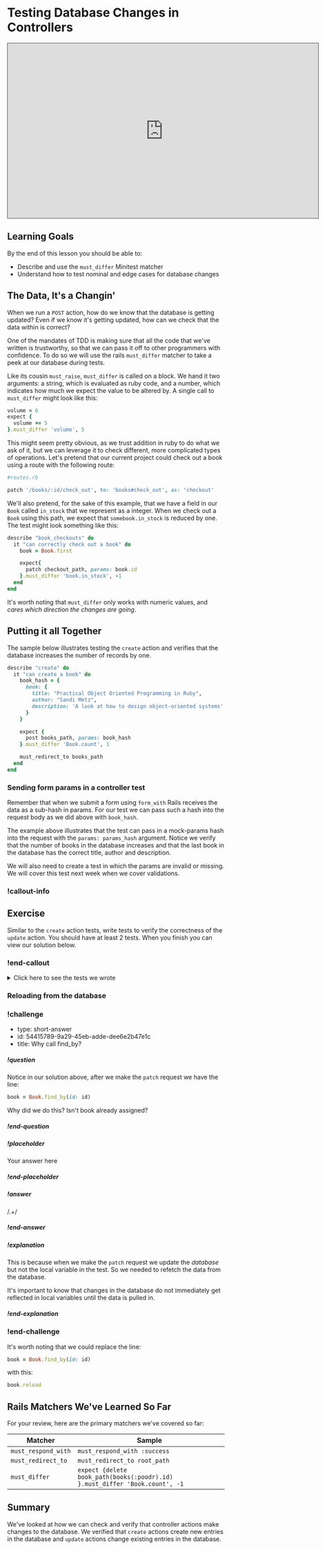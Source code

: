 # Testing Database Changes in Controllers

<iframe src="https://adaacademy.hosted.panopto.com/Panopto/Pages/Embed.aspx?id=70cfa5ee-7d42-43e0-9e74-abad01800f8d&autoplay=false&offerviewer=true&showtitle=true&showbrand=false&start=0&interactivity=all" height="405" width="720" style="border: 1px solid #464646;" allowfullscreen allow="autoplay"></iframe>

## Learning Goals

By the end of this lesson you should be able to:

- Describe and use the `must_differ` Minitest matcher
- Understand how to test nominal and edge cases for database changes

## The Data, It's a Changin'

When we run a `POST` action, how do we know that the database is getting updated? Even if we know it's getting updated, how can we check that the data within is correct?

One of the mandates of TDD is making sure that all the code that we've written is trustworthy, so that we can pass it off to other programmers with confidence. To do so we will use the rails `must_differ` matcher to take a peek at our database during tests.

Like its cousin `must_raise`, `must_differ` is called on a block. We hand it two arguments: a string, which is evaluated as ruby code, and a number, which indicates how much we expect the value to be altered by. A single call to `must_differ` might look like this:

```ruby
volume = 6
expect {
  volume += 5
}.must_differ 'volume', 5
```

This might seem pretty obvious, as we trust addition in ruby to do what we ask of it, but we can leverage it to check different, more complicated types of operations. Let's pretend that our current project could check out a book using a route with the following route:

```ruby
#routes.rb

patch '/books/:id/check_out', to: 'books#check_out', as: 'checkout'
```

We'll also pretend, for the sake of this example, that we have a field in our `Book` called `in_stock` that we represent as a integer. When we check out a `Book` using this path, we expect that `somebook.in_stock` is reduced by one. The test might look something like this:

```ruby
describe "book_checkouts" do
  it "can correctly check out a book" do
    book = Book.first

    expect{
      patch checkout_path, params: book.id
    }.must_differ 'book.in_stock', -1
  end
end
```

It's worth noting that `must_differ` only works with numeric values, and _cares which direction the changes are going_.

## Putting it all Together
The sample below illustrates testing the `create` action and verifies that the database increases the number of records by one.

```ruby
describe "create" do
  it "can create a book" do
    book_hash = {
      book: {
        title: "Practical Object Oriented Programming in Ruby",
        author: "Sandi Metz",
        description: 'A look at how to design object-oriented systems'
      }
    }

    expect {
      post books_path, params: book_hash
    }.must_differ 'Book.count', 1

    must_redirect_to books_path
  end
end
```

### Sending form params in a controller test

Remember that when we submit a form using `form_with` Rails receives the data as a sub-hash in params.  For our test we can pass such a hash into the request body as we did above with `book_hash`.

The example above illustrates that the test can pass in a mock-params hash into the request with the `params: params_hash` argument.  Notice we verify that the number of books in the database increases and that the last book in the database has the correct title, author and description.

We will also need to create a test in which the params are invalid or missing.  We will cover this test next week when we cover validations.

### !callout-info

## Exercise
Similar to the `create` action tests, write tests to verify the correctness of the `update` action.  You should have at least 2 tests. When you finish you can view our solution below.

### !end-callout

<details>
  <summary>
    Click here to see the tests we wrote
  </summary>
  
  ```ruby
  describe "update" do
    before do
      Book.create(title: "We're all wonders", author: " R.J. Palacio", description: "Good kids book")
    end
    let (:new_book_hash) {
      {
        book: {
          title: "A Wrinkle in Time",
          author: "Madeleine L'Engle",
          description: "A fabulous adventure",
        },
      }
    }
    it "will update a model with a valid post request" do
      book = Book.first
      expect {
        patch book_path(book.id), params: new_book_hash
      }.wont_change "Book.count"
  
      must_redirect_to books_path
  
      book = Book.find_by(id: id)
      expect(book.title).must_equal new_book_hash[:book][:title]
      expect(book.author).must_equal new_book_hash[:book][:author]
      expect(book.description).must_equal new_book_hash[:book][:description]
    end
  
    it "will respond with not_found for invalid ids" do
      id = -1
  
      expect {
        patch book_path(id), params: new_book_hash
      }.wont_change "Book.count"
  
      must_respond_with :not_found
    end
  
    it "will not update if the params are invalid" do
      # This test will be examined when we cover validations next week
    end
  end
  ```
  
</details>

### Reloading from the database

<!-- >>>>>>>>>>>>>>>>>>>>>> BEGIN CHALLENGE >>>>>>>>>>>>>>>>>>>>>> -->
<!-- Replace everything in square brackets [] and remove brackets  -->

### !challenge

* type: short-answer
* id: 54415789-9a29-45eb-adde-dee6e2b47e1c
* title: Why call find_by?
<!-- * points: [1] (optional, the number of points for scoring as a checkpoint) -->
<!-- * topics: [python, pandas] (optional the topics for analyzing points) -->

##### !question

Notice in our solution above, after we make the `patch` request we have the line:

```ruby
book = Book.find_by(id: id)
```

Why did we do this?  Isn't book already assigned?

##### !end-question

##### !placeholder

Your answer here

##### !end-placeholder

##### !answer

/.+/

##### !end-answer

##### !explanation 
   This is because when we make the `patch` request we update the <em>database</em> but not the local variable in the test.  So we needed to refetch the data from the database.
 
   It's important to know that changes in the database do not immediately get reflected in local variables until the data is pulled in.
##### !end-explanation


### !end-challenge

<!-- ======================= END CHALLENGE ======================= -->

It's worth noting that we could replace the line:

```ruby
book = Book.find_by(id: id)
```

with this:

```ruby
book.reload
```

## Rails Matchers We've Learned So Far
For your review, here are the primary matchers we've covered so far:

|   Matcher	 |   Sample	|
|---	|---	|
|   `must_respond_with`	|   `must_respond_with :success`	|
|   `must_redirect_to`	|   `must_redirect_to root_path`	|
|   `must_differ`	|   `expect {delete book_path(books(:poodr).id) }.must_differ 'Book.count', -1`	|

## Summary

We've looked at how we can check and verify that controller actions make changes to the database.  We verified that `create` actions create new entries in the database and `update` actions change existing entries in the database.  